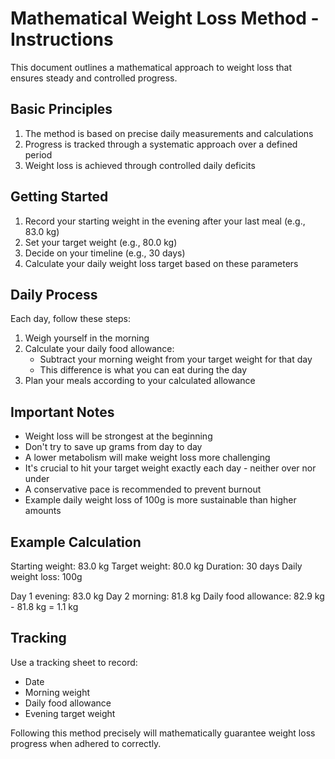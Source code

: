 # Mathematical Weight Loss Method - Instructions

This document outlines a mathematical approach to weight loss that ensures steady and controlled progress.

## Basic Principles

1. The method is based on precise daily measurements and calculations
2. Progress is tracked through a systematic approach over a defined period
3. Weight loss is achieved through controlled daily deficits

## Getting Started

1. Record your starting weight in the evening after your last meal (e.g., 83.0 kg)
2. Set your target weight (e.g., 80.0 kg)
3. Decide on your timeline (e.g., 30 days)
4. Calculate your daily weight loss target based on these parameters

## Daily Process

Each day, follow these steps:

1. Weigh yourself in the morning
2. Calculate your daily food allowance:
   - Subtract your morning weight from your target weight for that day
   - This difference is what you can eat during the day
3. Plan your meals according to your calculated allowance

## Important Notes

- Weight loss will be strongest at the beginning
- Don't try to save up grams from day to day
- A lower metabolism will make weight loss more challenging
- It's crucial to hit your target weight exactly each day - neither over nor under
- A conservative pace is recommended to prevent burnout
- Example daily weight loss of 100g is more sustainable than higher amounts

## Example Calculation

Starting weight: 83.0 kg
Target weight: 80.0 kg
Duration: 30 days
Daily weight loss: 100g

Day 1 evening: 83.0 kg
Day 2 morning: 81.8 kg
Daily food allowance: 82.9 kg - 81.8 kg = 1.1 kg

## Tracking

Use a tracking sheet to record:
- Date
- Morning weight
- Daily food allowance
- Evening target weight

Following this method precisely will mathematically guarantee weight loss progress when adhered to correctly.
